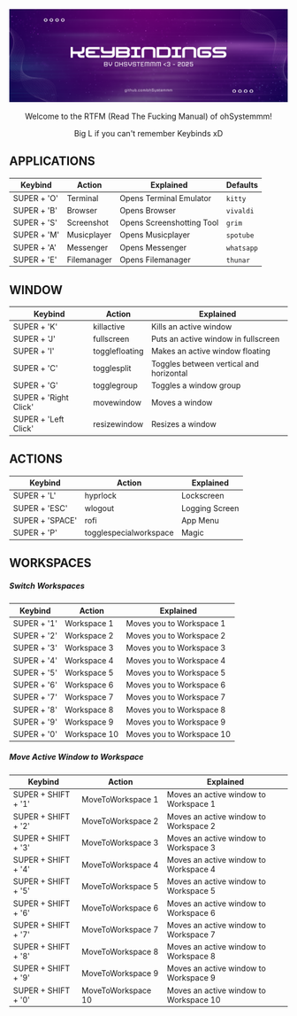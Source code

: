 <div align='center'>
	<img src='Action-Area.d/Screenshots/asset_keybinding.png'>
	<p>Welcome to the RTFM (Read The Fucking Manual) of ohSystemmm!</p> 
	<p>Big L if you can't remember Keybinds xD</p>
</div>

## APPLICATIONS

| Keybind     | Action      | Explained                 | Defaults   |
| ----------- | ----------- | ------------------------- | ---------- |
| SUPER + 'O' | Terminal    | Opens Terminal Emulator   | `kitty`    |
| SUPER + 'B' | Browser     | Opens Browser             | `vivaldi`  |
| SUPER + 'S' | Screenshot  | Opens Screenshotting Tool | `grim`     |
| SUPER + 'M' | Musicplayer | Opens Musicplayer         | `spotube`  |
| SUPER + 'A' | Messenger   | Opens Messenger           | `whatsapp` |
| SUPER + 'E' | Filemanager | Opens Filemanager         | `thunar`   |

## WINDOW

| Keybind                | Action          | Explained                                |
|------------------------|----------------|------------------------------------------|
| SUPER + 'K'           | killactive      | Kills an active window                  |
| SUPER + 'J'           | fullscreen      | Puts an active window in fullscreen     |
| SUPER + 'I'           | togglefloating  | Makes an active window floating         |
| SUPER + 'C'           | togglesplit     | Toggles between vertical and horizontal |
| SUPER + 'G'           | togglegroup     | Toggles a window group                  |
| SUPER + 'Right Click' | movewindow      | Moves a window                          |
| SUPER + 'Left Click'  | resizewindow    | Resizes a window                        |

## ACTIONS

| Keybind         | Action                    | Explained         |
|---------------|-------------------------|------------------|
| SUPER + 'L'    | hyprlock                 | Lockscreen       |
| SUPER + 'ESC'  | wlogout                  | Logging Screen  |
| SUPER + 'SPACE'| rofi                     | App Menu        |
| SUPER + 'P'    | togglespecialworkspace   | Magic           |

## WORKSPACES

##### Switch Workspaces

| Keybind        | Action       | Explained                       |
|---------------|-------------|---------------------------------|
| SUPER + '1'  | Workspace 1  | Moves you to Workspace 1       |
| SUPER + '2'  | Workspace 2  | Moves you to Workspace 2       |
| SUPER + '3'  | Workspace 3  | Moves you to Workspace 3       |
| SUPER + '4'  | Workspace 4  | Moves you to Workspace 4       |
| SUPER + '5'  | Workspace 5  | Moves you to Workspace 5       |
| SUPER + '6'  | Workspace 6  | Moves you to Workspace 6       |
| SUPER + '7'  | Workspace 7  | Moves you to Workspace 7       |
| SUPER + '8'  | Workspace 8  | Moves you to Workspace 8       |
| SUPER + '9'  | Workspace 9  | Moves you to Workspace 9       |
| SUPER + '0'  | Workspace 10 | Moves you to Workspace 10      |

##### Move Active Window to Workspace

| Keybind              | Action               | Explained                                 |
|----------------------|---------------------|-----------------------------------------|
| SUPER + SHIFT + '1' | MoveToWorkspace 1   | Moves an active window to Workspace 1   |
| SUPER + SHIFT + '2' | MoveToWorkspace 2   | Moves an active window to Workspace 2   |
| SUPER + SHIFT + '3' | MoveToWorkspace 3   | Moves an active window to Workspace 3   |
| SUPER + SHIFT + '4' | MoveToWorkspace 4   | Moves an active window to Workspace 4   |
| SUPER + SHIFT + '5' | MoveToWorkspace 5   | Moves an active window to Workspace 5   |
| SUPER + SHIFT + '6' | MoveToWorkspace 6   | Moves an active window to Workspace 6   |
| SUPER + SHIFT + '7' | MoveToWorkspace 7   | Moves an active window to Workspace 7   |
| SUPER + SHIFT + '8' | MoveToWorkspace 8   | Moves an active window to Workspace 8   |
| SUPER + SHIFT + '9' | MoveToWorkspace 9   | Moves an active window to Workspace 9   |
| SUPER + SHIFT + '0' | MoveToWorkspace 10  | Moves an active window to Workspace 10  |
